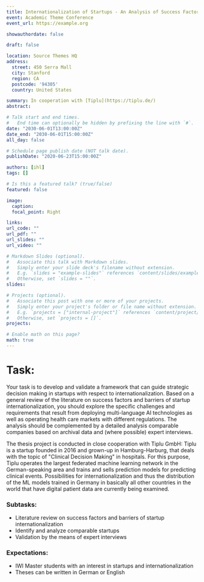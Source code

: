 ```yaml
---
title: Internationalization of Startups - An Analysis of Success Factors and Barriers with Special Focus on AI and Health Care
event: Academic Theme Conference
event_url: https://example.org

showauthordate: false

draft: false 

location: Source Themes HQ
address:
  street: 450 Serra Mall
  city: Stanford
  region: CA
  postcode: '94305'
  country: United States

summary: In cooperation with [Tiplu](https://tiplu.de/)
abstract: 

# Talk start and end times.
#   End time can optionally be hidden by prefixing the line with `#`.
date: "2030-06-01T13:00:00Z"
date_end: "2030-06-01T15:00:00Z"
all_day: false

# Schedule page publish date (NOT talk date).
publishDate: "2020-06-23T15:00:00Z"

authors: [ihl]
tags: []

# Is this a featured talk? (true/false)
featured: false

image:
  caption:
  focal_point: Right

links:
url_code: ""
url_pdf: ""
url_slides: ""
url_video: ""

# Markdown Slides (optional).
#   Associate this talk with Markdown slides.
#   Simply enter your slide deck's filename without extension.
#   E.g. `slides = "example-slides"` references `content/slides/example-slides.md`.
#   Otherwise, set `slides = ""`.
slides:

# Projects (optional).
#   Associate this post with one or more of your projects.
#   Simply enter your project's folder or file name without extension.
#   E.g. `projects = ["internal-project"]` references `content/project/deep-learning/index.md`.
#   Otherwise, set `projects = []`.
projects:

# Enable math on this page?
math: true
---
```


# Task:
Your task is to develop and validate a framework that can guide strategic decision making in startups with respect to internationalization. Based on a general review of the literature on success factors and barriers of startup internationalization, you should explore the specific challenges and requirements that result from deploying multi-language AI technologies as well as operating health care markets with different regulations. The analysis should be complemented by a detailed analysis comparable companies based on archival data and (where possible) expert interviews.

The thesis project is conducted in close cooperation with Tiplu GmbH: Tiplu is a startup founded in 2016 and grown-up in Hamburg-Harburg, that deals with the topic of "Clinical Decision Making" in hospitals. For this purpose, Tiplu operates the largest federated machine learning network in the German-speaking area and trains and sells prediction models for predicting clinical events. Possibilities for internationalization and thus the distribution of the ML models trained in Germany in basically all other countries in the world that have digital patient data are currently being examined.

### Subtasks:
* Literature review on success factors and barriers of startup internationalization
* Identify and analyze comparable startups
* Validation by the means of expert interviews

### Expectations:
* IWI Master students with an interest in startups and internationalization
* Theses can be written in German or English







